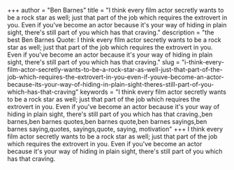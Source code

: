 +++
author = "Ben Barnes"
title = "I think every film actor secretly wants to be a rock star as well; just that part of the job which requires the extrovert in you. Even if you've become an actor because it's your way of hiding in plain sight, there's still part of you which has that craving."
description = "the best Ben Barnes Quote: I think every film actor secretly wants to be a rock star as well; just that part of the job which requires the extrovert in you. Even if you've become an actor because it's your way of hiding in plain sight, there's still part of you which has that craving."
slug = "i-think-every-film-actor-secretly-wants-to-be-a-rock-star-as-well-just-that-part-of-the-job-which-requires-the-extrovert-in-you-even-if-youve-become-an-actor-because-its-your-way-of-hiding-in-plain-sight-theres-still-part-of-you-which-has-that-craving"
keywords = "I think every film actor secretly wants to be a rock star as well; just that part of the job which requires the extrovert in you. Even if you've become an actor because it's your way of hiding in plain sight, there's still part of you which has that craving.,ben barnes,ben barnes quotes,ben barnes quote,ben barnes sayings,ben barnes saying,quotes, sayings,quote, saying, motivation"
+++
I think every film actor secretly wants to be a rock star as well; just that part of the job which requires the extrovert in you. Even if you've become an actor because it's your way of hiding in plain sight, there's still part of you which has that craving.
